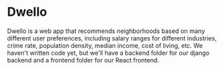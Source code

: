 # Dwello

Dwello is a web app that recommends neighborhoods based on many different user preferences, including salary ranges for different industries, crime rate, population density, median income, cost of living, etc.
We haven't written code yet, but we'll have a backend folder for our django backend and a frontend folder for our React frontend.
